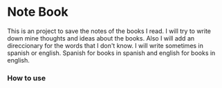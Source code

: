 # Note Book

This is an project to save the notes of the books I read. I will try
to write down mine thoughts and ideas about the books. Also I will add
an direccionary for the words that I don't know. I will write sometimes
in spanish or english. Spanish for books in spanish and english for
books in english.

### How to use
